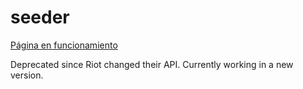 # seeder

[Página en funcionamiento](https://danielquijada.github.io/seeder/)

Deprecated since Riot changed their API. Currently working in a new version.
